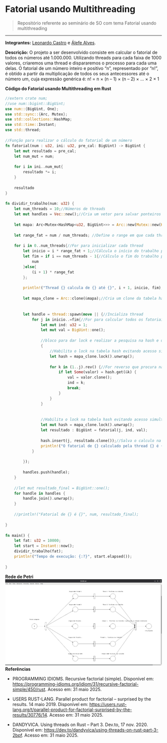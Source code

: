 # Fatorial usando Multithreading
> Repositório referente ao seminário de SO com tema Fatorial usando multithreading

---

**Integrantes:** [Leonardo Castro](https://github.com/thetwelvedev) e [Álefe Alves](https://github.com/AlefeAlvesC).

**Descrição:** O projeto a ser desenvolvido consiste em calcular o fatorial de todos os números até 1.000.000. Utilizando threads para cada faixa de 1000 valores, criaremos uma thread e dispararemos o processo para cada uma delas. O fatorial de um número inteiro e positivo “n”, representado por “n!”, é obtido a partir da multiplicação de todos os seus antecessores até o número um, cuja expressão genérica é: n! = n × (n – 1) × (n – 2) × ... × 2 × 1

**Código do Fatorial usando Multithreading em Rust**
```rust
//extern crate num;
//use num::bigint::BigUint;
use num::{BigUint, One};
use std::sync::{Arc, Mutex};
use std::collections::HashMap;
use std::time::Instant;
use std::thread;

//Função para realizar o cálculo do fatorial de um número
fn fatorial(num : u32, ini: u32, pre_cal: BigUint) -> BigUint {
    let mut resultado = pre_cal;
    let num_mut = num;

    for i in ini..num_mut{
        resultado *= i;
    }

    resultado
}

fn dividir_trabalho(num: u32) {
    let num_threads = 10;//Números de threads
    let mut handles = Vec::new();//Cria um vetor para salvar ponteiros para as threads 
    
    let mapa: Arc<Mutex<HashMap<u32, BigUint>>> = Arc::new(Mutex::new(HashMap::new()));//Estrutura hash, para salvar os resultados dos fatoriais

    let range_fat = num / num_threads; //Define o range em que cada thread irá trabalhar 
    
    for i in 0..num_threads{//For para inicializar cada thread
        let inicio = i * range_fat + 1;//Cálcula o início do trabalho para a thread
        let fim = if i == num_threads - 1{//Cálculo o fim do trabalho para a thread
            num
        }else{
            (i + 1) * range_fat
        };

        println!("Thread {} calcula de {} até {}", i + 1, inicio, fim);

        let mapa_clone = Arc::clone(&mapa);//Cria um clone da tabela hash para usarmos dentro da thread


        let handle = thread::spawn(move || {//Incializa thread
            for j in inicio..=fim{//For para calcular todos os fatoriais do intervalo
                let mut ind: u32 = 1;
                let mut val = BigUint::one();
                
                //bloco para dar lock e realizar a pesquisa na hash e depois desbloquear.
                {   
                    //Habilita o lock na tabela hash evitando acesso simultaneo
                    let hash = mapa_clone.lock().unwrap();
                
                    for k in (1..j).rev() {//For reverso que procura na hash se os valores de menores que j já foram calculados 
                        if let Some(valor) = hash.get(&k) {
                            val = valor.clone();
                            ind = k;
                            break;
                        }
                    }
                }
                
                            
                //Habilita o lock na tabela hash evitando acesso simultaneo
                let mut hash = mapa_clone.lock().unwrap();
                let resultado : BigUint = fatorial(j, ind, val);
                
                hash.insert(j, resultado.clone());//Salva o calculo na hash
                println!("O fatorial de {} calculado pela thread {} é {}.", j, i+1, resultado);
            }
            
        });

        handles.push(handle);
    }
    
    //let mut resultado_final = BigUint::one();
    for handle in handles {
        handle.join().unwrap();
    }
    
    //println!("Fatorial de {} é {}", num, resultado_final);
    
}

fn main() {
    let fat: u32 = 10000;
    let start = Instant::now();
    dividir_trabalho(fat);
    println!("Tempo de execução: {:?}", start.elapsed());
    
}
```

**Rede de Petri**
![Rede de petri](/rede_de_petri/faotrial.png)
**Referências**
- PROGRAMMING IDIOMS. Recursive factorial (simple). Disponível em: https://programming-idioms.org/idiom/31/recursive-factorial-simple/450/rust. Acesso em: 31 maio 2025.

- USERS RUST-LANG. Parallel product for factorial – surprised by the results. 14 maio 2019. Disponível em: https://users.rust-lang.org/t/parallel-product-for-factorial-surprised-by-the-results/30776/14. Acesso em: 31 maio 2025.

- DANDYVICA. Using threads on Rust – Part 3. Dev.to, 17 nov. 2020. Disponível em: https://dev.to/dandyvica/using-threads-on-rust-part-3-2bpf. Acesso em: 31 maio 2025.
